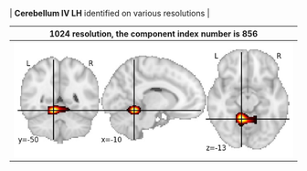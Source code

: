 


| **Cerebellum IV LH** identified on various resolutions |

| 1024 resolution, the component index number is 856|  
|:---:|  
| ![Component 1024](../1024/final/856.jpg "From component 1024: Cerebellum IV LH") |